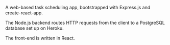 A web-based task scheduling app, bootstrapped with Express.js and create-react-app.

The Node.js backend routes HTTP requests from the client to a PostgreSQL database set up on Heroku. 

The front-end is written in React.